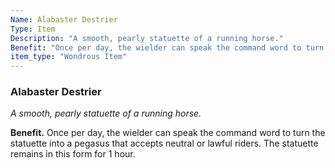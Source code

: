 ```yaml
---
Name: Alabaster Destrier
Type: Item
Description: "A smooth, pearly statuette of a running horse."
Benefit: "Once per day, the wielder can speak the command word to turn the statuette into a pegasus that accepts neutral or lawful riders. The statuette remains in this form for 1 hour."
item_type: "Wondrous Item"
---
```


### Alabaster Destrier

_A smooth, pearly statuette of a running horse._

**Benefit.** Once per day, the wielder can speak the command word to turn the statuette into a pegasus that accepts neutral or lawful riders. The statuette remains in this form for 1 hour.

